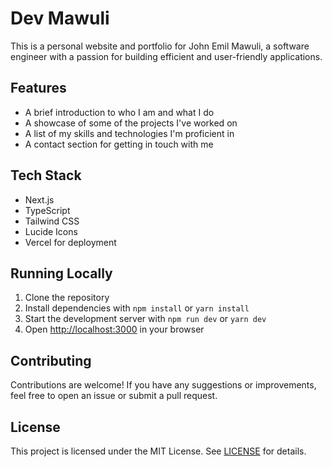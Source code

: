 # Dev Mawuli

This is a personal website and portfolio for John Emil Mawuli, a software engineer with a passion for building efficient and user-friendly applications.

## Features

- A brief introduction to who I am and what I do
- A showcase of some of the projects I've worked on
- A list of my skills and technologies I'm proficient in
- A contact section for getting in touch with me

## Tech Stack

- Next.js
- TypeScript
- Tailwind CSS
- Lucide Icons
- Vercel for deployment

## Running Locally

1. Clone the repository
2. Install dependencies with `npm install` or `yarn install`
3. Start the development server with `npm run dev` or `yarn dev`
4. Open [http://localhost:3000](http://localhost:3000) in your browser

## Contributing

Contributions are welcome! If you have any suggestions or improvements, feel free to open an issue or submit a pull request.

## License

This project is licensed under the MIT License. See [LICENSE](LICENSE) for details.
